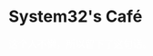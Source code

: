 # System32's Café<!-- {docsify-ignore-all} -->

<big>
<div style="color: white;">
这个人不懒，所以留下了这句话。
<div/>
</big>